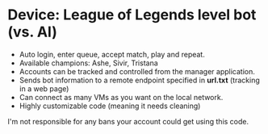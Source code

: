 # Device: League of Legends level bot (vs. AI)

- Auto login, enter queue, accept match, play and repeat.
- Available champions: Ashe, Sivir, Tristana
- Accounts can be tracked and controlled from the manager application.
- Sends bot information to a remote endpoint specified in **url.txt** (tracking in a web page)
- Can connect as many VMs as you want on the local network.
- Highly customizable code (meaning it needs cleaning)

I'm not responsible for any bans your account could get using this code.